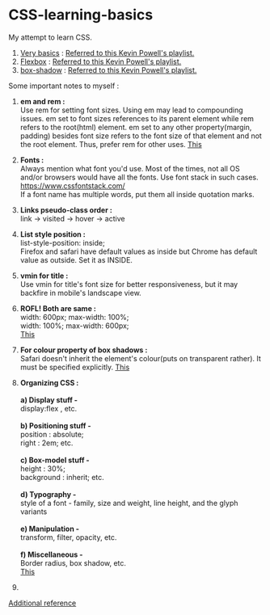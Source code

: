 # CSS-learning-basics
My attempt to learn CSS.
1. [Very basics](/CSS-very-basics) : [Referred to this Kevin Powell's playlist.](https://www.youtube.com/playlist?list=PL4-IK0AVhVjM0xE0K2uZRvsM7LkIhsPT-)
2. [Flexbox](/CSS-learning-flexbox) : [Referred to this Kevin Powell's playlist.](https://www.youtube.com/playlist?list=PL4-IK0AVhVjMSb9c06AjRlTpvxL3otpUd)
3. [box-shadow](/CSS-learning-box-shadows) : [Referred to this Kevin Powell's playlist.](https://www.youtube.com/playlist?list=PL4-IK0AVhVjPV_GpQj-jAiPP4MrQDoRcM)

Some important notes to myself :
1. <b>em and rem :</b><br>Use rem for setting font sizes. Using em may lead to compounding issues. em set to font sizes references to its parent element while rem refers to the root(html) element. em set to any other property(margin, padding) besides font size refers to the font size of that element and not the root element. Thus, prefer rem for other uses. [This](https://www.youtube.com/watch?v=pautqDqa54I)
2. <b>Fonts :</b><br>Always mention what font you'd use.
Most of the times, not all OS and/or browsers would have all the fonts. Use font stack in such cases. https://www.cssfontstack.com/
<br>If a font name has multiple words, put them all inside quotation marks.

3. <b>Links pseudo-class order :</b><br> link -> visited -> hover -> active
4. <b>List style position :</b><br>list-style-position: inside;<br>Firefox and safari have default values as inside but Chrome has default value as outside. Set it as INSIDE.
5. <b>vmin for title :</b><br>Use vmin for title's font size for better responsiveness, but it may backfire in mobile's landscape view.
6. <b>ROFL! Both are same :</b><br>width: 600px; max-width: 100%; <br> width: 100%; max-width: 600px; <br> [This](https://css-tricks.com/tale-width-max-width/)
7. <b>For colour property of box shadows :</b><br> Safari doesn't inherit the element's colour(puts on transparent rather). It must be specified explicitly. [This](https://www.youtube.com/watch?v=-JNRQ5HjNeI)
8. <b>Organizing CSS :</b><br><br><b>a) Display stuff - </b><br> display:flex , etc.<br><br><b>b) Positioning stuff - </b><br> position : absolute;<br> right : 2em; etc. <br><br><b>c) Box-model stuff - </b><br> height : 30%;<br> background : inherit; etc.<br><br><b>d) Typography - </b><br> style of a font - family, size and weight, line height, and the glyph variants<br><br><b>e) Manipulation - </b><br> transform, filter, opacity, etc.<br><br><b>f) Miscellaneous - </b><br> Border radius, box shadow, etc.<br>[This](https://www.youtube.com/watch?v=3Y03OSNw6zo)
9. <b></b><br>


[Additional reference](https://www.youtube.com/playlist?list=PL4-IK0AVhVjP27yZLwW-gkPggRps0CCnP)

 <b></b><br>

